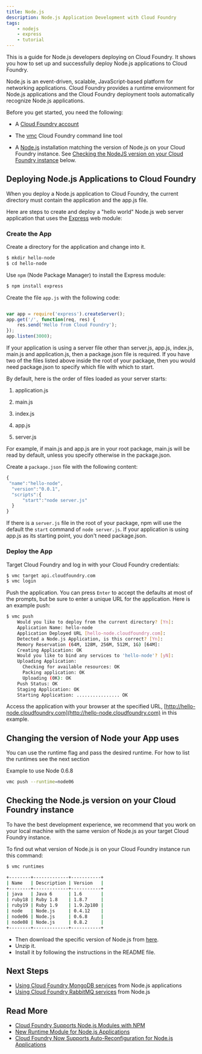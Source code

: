 ```yaml
---
title: Node.js
description: Node.js Application Development with Cloud Foundry
tags:
    - nodejs
    - express
    - tutorial
---
```


This is a guide for Node.js developers deploying on Cloud Foundry. It shows you how to set up and successfully deploy Node.js applications to Cloud Foundry.

Node.js is an event-driven, scalable, JavaScript-based platform for networking applications. Cloud Foundry provides a runtime environment for Node.js applications and the Cloud Foundry deployment tools automatically recognize Node.js applications.

Before you get started, you need the following:

+	A [Cloud Foundry account](http://cloudfoundry.com/signup)

+	The [vmc](/tools/vmc/installing-vmc.html) Cloud Foundry command line tool

+	A [Node.js](http://nodejs.org/) installation matching the version of Node.js on your Cloud Foundry instance. See [Checking the NodeJS version on your Cloud Foundry instance](#checking-the-nodejs-version-on-your-cloud-foundry-instance) below.

## Deploying Node.js Applications to Cloud Foundry

When you deploy a Node.js application to Cloud Foundry, the current directory must contain the application and the app.js file.

Here are steps to create and deploy a "hello world" Node.js web server application that uses the [Express](http://expressjs.com) web module:

### Create the App

Create a directory for the application and change into it.

``` bash
$ mkdir hello-node
$ cd hello-node
```

Use `npm` (Node Package Manager) to install the Express module:

```bash
$ npm install express
```

Create the file `app.js` with the following code:
```javascript

var app = require('express').createServer();
app.get('/', function(req, res) {
    res.send('Hello from Cloud Foundry');
});
app.listen(3000);

```

If your application is using a server file other than server.js, app.js, index.js, main.js and application.js, then a package.json file is required.
If you have two of the files listed above inside the root of your package, then you would need package.json to specify which file with which to start.

By default, here is the order of files loaded as your server starts:

1. application.js

2. main.js

3. index.js

4. app.js

5. server.js

For example, if main.js and app.js are in your root package, main.js will be read by default, unless you specify otherwise in the package.json.

Create a `package.json` file with the following content:

```javascript
{
 "name":"hello-node",
  "version":"0.0.1",
  "scripts":{
      "start":"node server.js"
  }
}

```

If there is a `server.js` file in the root of your package, npm will use the default the `start` command of `node server.js`.
If your application is using app.js as its starting point, you don't need package.json.


### Deploy the App

Target Cloud Foundry and log in with your Cloud Foundry credentials:

```bash
$ vmc target api.cloudfoundry.com
$ vmc login
```

Push the application. You can press `Enter` to accept the defaults at most of the prompts, but be sure to enter a unique URL for the application. Here is an example push:

``` bash
$ vmc push
	Would you like to deploy from the current directory? [Yn]:
	Application Name: hello-node
	Application Deployed URL [hello-node.cloudfoundry.com]:
	Detected a Node.js Application, is this correct? [Yn]:
	Memory Reservation (64M, 128M, 256M, 512M, 1G) [64M]:
	Creating Application: OK
	Would you like to bind any services to 'hello-node'? [yN]:
	Uploading Application:
	  Checking for available resources: OK
	  Packing application: OK
	  Uploading (0K): OK
	Push Status: OK
	Staging Application: OK
	Starting Application: ................ OK
```

Access the application with your browser at the specified URL, [http://hello-node.cloudfoundry.com](http://hello-node.cloudfoundry.com) in this example.

## Changing the version of Node your App uses

You can use the runtime flag and pass the desired runtime. For how to list the runtimes see the next section

Example to use Node 0.6.8

```bash
vmc push --runtime=node06
```

## Checking the Node.js version on your Cloud Foundry instance

To have the best development experience, we recommend that you work on your local machine with the same version of Node.js as your target Cloud Foundry instance.

To find out what version of Node.js is on your Cloud Foundry instance run this command:

``` bash
$ vmc runtimes

+--------+-------------+-----------+
| Name   | Description | Version   |
+--------+-------------+-----------+
| java   | Java 6      | 1.6       |
| ruby18 | Ruby 1.8    | 1.8.7     |
| ruby19 | Ruby 1.9    | 1.9.2p180 |
| node   | Node.js     | 0.4.12    |
| node06 | Node.js     | 0.6.8     |
| node08 | Node.js     | 0.8.2     |
+--------+-------------+-----------+

```

+ Then download the specific version of Node.js from [here](https://github.com/joyent/node/tags).
+ Unzip it.
+ Install it by following the instructions in the README file.

## Next Steps

+	[Using Cloud Foundry MongoDB services](/services/mongodb/nodejs-mongodb.html) from Node.js applications
+	[Using Cloud Foundry RabbitMQ services](/services/rabbitmq/nodejs-rabbitmq.html) from Node.js

## Read More

+ [Cloud Foundry Supports Node.js Modules with NPM](http://blog.cloudfoundry.com/2012/05/24/cloud-foundry-supports-node-js-modules-with-npm/)
+ [New Runtime Module for Node.js Applications](http://blog.cloudfoundry.com/2012/08/21/new-runtime-module-for-node-js-applications/)
+ [Cloud Foundry Now Supports Auto-Reconfiguration for Node.js Applications](http://blog.cloudfoundry.com/2012/08/14/cloud-foundry-now-supports-auto-reconfiguration-for-node-js-applications/)
